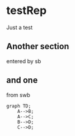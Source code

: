 # testRep
Just a test

## Another section
entered by sb

## and one
from swb


```mermaid
graph TD;
    A-->B;
    A-->C;
    B-->D;
    C-->D;
```

